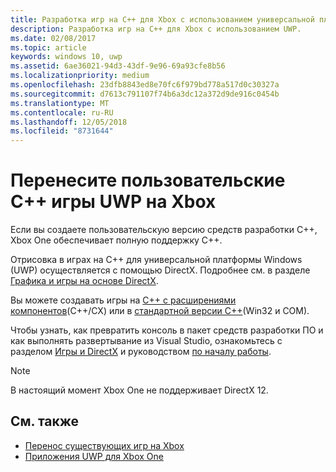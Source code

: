 ```yaml
---
title: Разработка игр на C++ для Xbox с использованием универсальной платформы Windows (UWP)
description: Разработка игр на C++ для Xbox с использованием UWP.
ms.date: 02/08/2017
ms.topic: article
keywords: windows 10, uwp
ms.assetid: 6ae36021-94d3-43df-9e96-69a93cfe8b56
ms.localizationpriority: medium
ms.openlocfilehash: 23dfb8843ed8e70fc6f979bd778a517d0c30327a
ms.sourcegitcommit: d7613c791107f74b6a3dc12a372d9de916c0454b
ms.translationtype: MT
ms.contentlocale: ru-RU
ms.lasthandoff: 12/05/2018
ms.locfileid: "8731644"
---
```

# <a name="bring-custom-c-games-to-uwp-on-xbox"></a>Перенесите пользовательские C++ игры UWP на Xbox

Если вы создаете пользовательскую версию средств разработки C++, Xbox One обеспечивает полную поддержку C++. 

Отрисовка в играх на C++ для универсальной платформы Windows (UWP) осуществляется с помощью DirectX. Подробнее см. в разделе [Графика и игры на основе DirectX](https://msdn.microsoft.com/library/windows/desktop/ee663274(v=vs.85).aspx).

Вы можете создавать игры на [C++ с расширениями компонентов](https://msdn.microsoft.com/library/windows/apps/hh699871.aspx)(C++/CX) или в [стандартной версии C++](https://msdn.microsoft.com/library/windows/apps/mt592904.aspx)(Win32 и COM).

Чтобы узнать, как превратить консоль в пакет средств разработки ПО и как выполнять развертывание из Visual Studio, ознакомьтесь с разделом [Игры и DirectX](../gaming/index.md) и руководством [по началу работы](getting-started.md).

> [!NOTE]
> В настоящий момент Xbox One не поддерживает DirectX 12.


## <a name="see-also"></a>См. также
- [Перенос существующих игр на Xbox](development-lanes-landing.md)
- [Приложения UWP для Xbox One](index.md)


